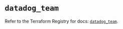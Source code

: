 # `datadog_team`

Refer to the Terraform Registry for docs: [`datadog_team`](https://registry.terraform.io/providers/datadog/datadog/3.47.0/docs/resources/team).
